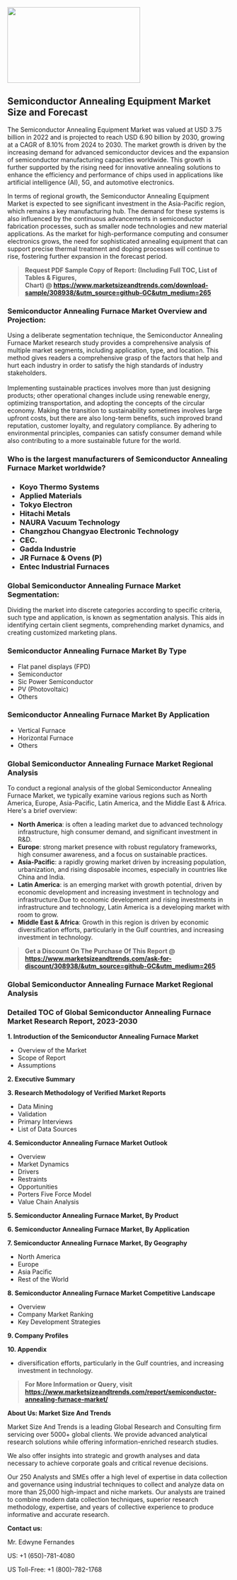 <p><img class="alignnone size-medium wp-image-20088" src="https://ffe5etoiles.com/wp-content/uploads/2024/12/MST1-300x171.png" alt="" width="300" height="171" /></p><h2>Semiconductor Annealing Equipment Market Size and Forecast</h2><p>The Semiconductor Annealing Equipment Market was valued at USD 3.75 billion in 2022 and is projected to reach USD 6.90 billion by 2030, growing at a CAGR of 8.10% from 2024 to 2030. The market growth is driven by the increasing demand for advanced semiconductor devices and the expansion of semiconductor manufacturing capacities worldwide. This growth is further supported by the rising need for innovative annealing solutions to enhance the efficiency and performance of chips used in applications like artificial intelligence (AI), 5G, and automotive electronics.</p><p>In terms of regional growth, the Semiconductor Annealing Equipment Market is expected to see significant investment in the Asia-Pacific region, which remains a key manufacturing hub. The demand for these systems is also influenced by the continuous advancements in semiconductor fabrication processes, such as smaller node technologies and new material applications. As the market for high-performance computing and consumer electronics grows, the need for sophisticated annealing equipment that can support precise thermal treatment and doping processes will continue to rise, fostering further expansion in the forecast period.</p></p><blockquote id="" class=""><strong>Request PDF Sample Copy of Report: (Including Full TOC, List of Tables &amp; Figures, Chart)&nbsp;@&nbsp;<strong><a href="https://www.marketsizeandtrends.com/download-sample/308938/&utm_source=github-GC&utm_medium=265" target="_blank">https://www.marketsizeandtrends.com/download-sample/308938/&utm_source=github-GC&utm_medium=265</a></strong></strong></blockquote><h3 id="" class="">Semiconductor Annealing Furnace Market&nbsp;Overview and Projection:</h3><p id="" class="">Using a deliberate segmentation technique, the Semiconductor Annealing Furnace Market research study provides a comprehensive analysis of multiple market segments, including application, type, and location. This method gives readers a comprehensive grasp of the factors that help and hurt each industry in order to satisfy the high standards of industry stakeholders. <br /> <br />Implementing sustainable practices involves more than just designing products; other operational changes include using renewable energy, optimizing transportation, and adopting the concepts of the circular economy. Making the transition to sustainability sometimes involves large upfront costs, but there are also long-term benefits, such improved brand reputation, customer loyalty, and regulatory compliance. By adhering to environmental principles, companies can satisfy consumer demand while also contributing to a more sustainable future for the world.</p><h3 id="" class="">Who is the largest manufacturers of&nbsp;Semiconductor Annealing Furnace Market worldwide?</h3><h3 class=""><p><ul><li>Koyo Thermo Systems </li><li> Applied Materials </li><li> Tokyo Electron </li><li> Hitachi Metals </li><li> NAURA Vacuum Technology </li><li> Changzhou Changyao Electronic Technology </li><li> CEC. </li><li> Gadda Industrie </li><li> JR Furnace & Ovens (P) </li><li> Entec Industrial Furnaces</li></ul></p></h3><h3 id="" class="">Global&nbsp;Semiconductor Annealing Furnace Market Segmentation:</h3><p id="" class="">Dividing the market into discrete categories according to specific criteria, such type and application, is known as segmentation analysis. This aids in identifying certain client segments, comprehending market dynamics, and creating customized marketing plans.</p><h3 id="" class="">Semiconductor Annealing Furnace Market&nbsp;By Type</h3><p><p><ul><li>Flat panel displays (FPD)</li><li> Semiconductor</li><li> Sic Power Semiconductor</li><li> PV (Photovoltaic)</li><li> Others</p></li></ul></p></p><h3 id="" class="">Semiconductor Annealing Furnace Market&nbsp;By Application</h3><p class=""><p><ul><li>Vertical Furnace</li><li> Horizontal Furnace</li><li> Others</li></ul></p></p><h3 id="" class="">Global Semiconductor Annealing Furnace Market Regional Analysis</h3><p id="" class="">To conduct a regional analysis of the global Semiconductor Annealing Furnace Market, we typically examine various regions such as North America, Europe, Asia-Pacific, Latin America, and the Middle East &amp; Africa. Here's a brief overview:</p><ul><li><strong>North America</strong>: is often a leading market due to advanced technology infrastructure, high consumer demand, and significant investment in R&amp;D.</li><li><strong>Europe</strong>: strong market presence with robust regulatory frameworks, high consumer awareness, and a focus on sustainable practices.</li><li><strong>Asia-Pacific</strong>: a rapidly growing market driven by increasing population, urbanization, and rising disposable incomes, especially in countries like China and India.</li><li><strong>Latin America</strong>: is an emerging market with growth potential, driven by economic development and increasing investment in technology and infrastructure.Due to economic development and rising investments in infrastructure and technology, Latin America is a developing market with room to grow.</li><li><strong>Middle East &amp; Africa</strong>: Growth in this region is driven by economic diversification efforts, particularly in the Gulf countries, and increasing investment in technology.</li></ul><blockquote id="" class=""><strong>Get a Discount On The Purchase Of This Report @ <strong><a href="https://www.marketsizeandtrends.com/ask-for-discount/308938/&utm_source=github-GC&utm_medium=265" target="_blank">https://www.marketsizeandtrends.com/ask-for-discount/308938/&utm_source=github-GC&utm_medium=265</a></strong></strong></blockquote><h3 id="" class="">Global Semiconductor Annealing Furnace Market Regional Analysis</h3><h3 id="" class="">Detailed TOC of Global Semiconductor Annealing Furnace Market Research Report, 2023-2030</h3><p id="" class=""><strong>1. Introduction of the Semiconductor Annealing Furnace Market</strong></p><ul><li>Overview of the Market</li><li>Scope of Report</li><li>Assumptions</li></ul><p id="" class=""><strong>2. Executive Summary</strong></p><p id="" class=""><strong>3. Research Methodology of Verified Market Reports</strong></p><ul><li>Data Mining</li><li>Validation</li><li>Primary Interviews</li><li>List of Data Sources</li></ul><p id="" class=""><strong>4. Semiconductor Annealing Furnace Market Outlook</strong></p><ul><li>Overview</li><li>Market Dynamics</li><li>Drivers</li><li>Restraints</li><li>Opportunities</li><li>Porters Five Force Model</li><li>Value Chain Analysis</li></ul><p id="" class=""><strong>5. Semiconductor Annealing Furnace Market, By Product</strong></p><p id="" class=""><strong>6. Semiconductor Annealing Furnace Market, By Application</strong></p><p id="" class=""><strong>7. Semiconductor Annealing Furnace Market, By Geography</strong></p><ul><li>North America</li><li>Europe</li><li>Asia Pacific</li><li>Rest of the World</li></ul><p id="" class=""><strong>8. Semiconductor Annealing Furnace Market Competitive Landscape</strong></p><ul><li>Overview</li><li>Company Market Ranking</li><li>Key Development Strategies</li></ul><p id="" class=""><strong>9. Company Profiles</strong></p><p id="" class=""><strong>10. Appendix</strong></p><ul><li>diversification efforts, particularly in the Gulf countries, and increasing investment in technology.</li></ul><blockquote id="" class=""><strong>For More Information or Query, visit <strong><strong><a href="https://www.marketsizeandtrends.com/report/semiconductor-annealing-furnace-market/" target="_blank">https://www.marketsizeandtrends.com/report/semiconductor-annealing-furnace-market/</a></strong></strong></strong></blockquote><p id="" class=""><strong>About Us: Market Size And Trends</strong></p><p id="" class="">Market Size And Trends is a leading Global Research and Consulting firm servicing over 5000+ global clients. We provide advanced analytical research solutions while offering information-enriched research studies.</p><p id="" class="">We also offer insights into strategic and growth analyses and data necessary to achieve corporate goals and critical revenue decisions.</p><p id="" class="">Our 250 Analysts and SMEs offer a high level of expertise in data collection and governance using industrial techniques to collect and analyze data on more than 25,000 high-impact and niche markets. Our analysts are trained to combine modern data collection techniques, superior research methodology, expertise, and years of collective experience to produce informative and accurate research.</p><p id="" class=""><strong>Contact us:</strong></p><p id="" class="">Mr. Edwyne Fernandes</p><p id="" class="">US: +1 (650)-781-4080</p><p id="" class="">US Toll-Free: +1 (800)-782-1768</p>
